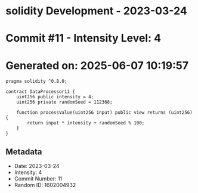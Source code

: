 ﻿# solidity Development - 2023-03-24
# Commit #11 - Intensity Level: 4
# Generated on: 2025-06-07 10:19:57
```solidity
pragma solidity ^0.8.0;

contract DataProcessor11 {
    uint256 public intensity = 4;
    uint256 private randomSeed = 112368;

    function processValue(uint256 input) public view returns (uint256) {
        return input * intensity + randomSeed % 100;
    }
}
```
## Metadata
- Date: 2023-03-24
- Intensity: 4
- Commit Number: 11
- Random ID: 1602004932
